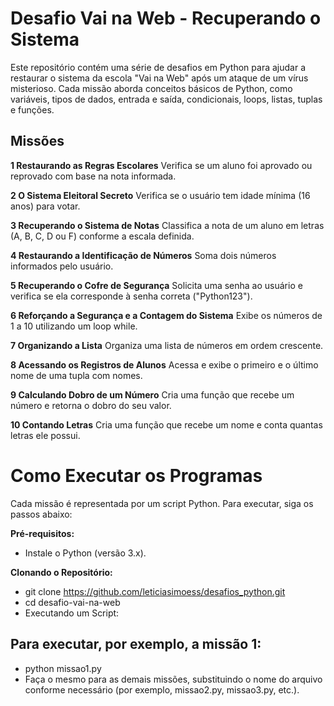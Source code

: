 # Desafio Vai na Web - Recuperando o Sistema
Este repositório contém uma série de desafios em Python para ajudar a restaurar o sistema da escola
"Vai na Web" após um ataque de um vírus misterioso. Cada missão aborda conceitos básicos de Python,
como variáveis, tipos de dados, entrada e saída, condicionais, loops, listas, tuplas e funções.

## Missões

**1 Restaurando as Regras Escolares**
Verifica se um aluno foi aprovado ou reprovado com base na nota informada.

**2 O Sistema Eleitoral Secreto**
Verifica se o usuário tem idade mínima (16 anos) para votar.

**3 Recuperando o Sistema de Notas**
Classifica a nota de um aluno em letras (A, B, C, D ou F) conforme a escala definida.

**4 Restaurando a Identificação de Números**
Soma dois números informados pelo usuário.

**5 Recuperando o Cofre de Segurança**
Solicita uma senha ao usuário e verifica se ela corresponde à senha correta ("Python123").

**6 Reforçando a Segurança e a Contagem do Sistema**
Exibe os números de 1 a 10 utilizando um loop while.

**7 Organizando a Lista**
Organiza uma lista de números em ordem crescente.

**8 Acessando os Registros de Alunos**
Acessa e exibe o primeiro e o último nome de uma tupla com nomes.

**9 Calculando Dobro de um Número**
Cria uma função que recebe um número e retorna o dobro do seu valor.

**10 Contando Letras**
Cria uma função que recebe um nome e conta quantas letras ele possui.

# Como Executar os Programas
Cada missão é representada por um script Python. Para executar,
siga os passos abaixo:

**Pré-requisitos:**

- Instale o Python (versão 3.x).

**Clonando o Repositório:**
- git clone https://github.com/leticiasimoess/desafios_python.git
- cd desafio-vai-na-web
- Executando um Script:

## Para executar, por exemplo, a missão 1:

- python missao1.py
- Faça o mesmo para as demais missões, substituindo o nome do arquivo conforme necessário (por exemplo, missao2.py, missao3.py, etc.).

